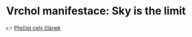 # Vrchol manifestace: Sky is the limit

👉 [Přečíst celý článek](https://medium.seznam.cz/clanek/marek-nekdo-vrchol-manifestace-sky-is-the-limit-129705)